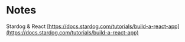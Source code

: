 # Notes
Stardog & React
[https://docs.stardog.com/tutorials/build-a-react-app](https://docs.stardog.com/tutorials/build-a-react-app)
